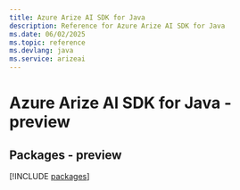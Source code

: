 ```yaml
---
title: Azure Arize AI SDK for Java
description: Reference for Azure Arize AI SDK for Java
ms.date: 06/02/2025
ms.topic: reference
ms.devlang: java
ms.service: arizeai
---
```

# Azure Arize AI SDK for Java - preview
## Packages - preview
[!INCLUDE [packages](arize-ai-index.md)]